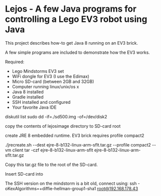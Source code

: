 # Lejos - A few Java programs for controlling a Lego EV3 robot using Java

This project describes how-to get Java 8 running on an EV3 brick. 

A few simple programs are included to demonstrate how the EV3 works.

Required: 
- Lego Mindstorms EV3 set
- WiFi dongle for EV3 (I use the Edimax)
- Micro SD-card (between 2GB and 32GB)
- Computer running linux/unix/os x
- Java 8 installed
- Gradle installed
- SSH installed and configured
- Your favorite Java IDE

diskutil list
sudo dd -if=./sd500.img -of=/dev/disk2

copy the contents of lejosimage directory to SD-card root

create JRE 8 embedded runtime. EV3 brick requires profile compact2

./jrecreate.sh --dest ejre-8-b132-linux-arm-sflt.tar.gz --profile compact2 --vm client
tar -czf ejre-8-b132-linux-arm-sflt ejre-8-b132-linux-arm-sflt.tar.gz

Copy this tar.gz file to the root of the SD-card.

Insert SD-card into

The SSH version on the mindstorm is a bit old, connect using:
ssh -oKexAlgorithms=+diffie-hellman-group1-sha1 root@192.168.178.43

